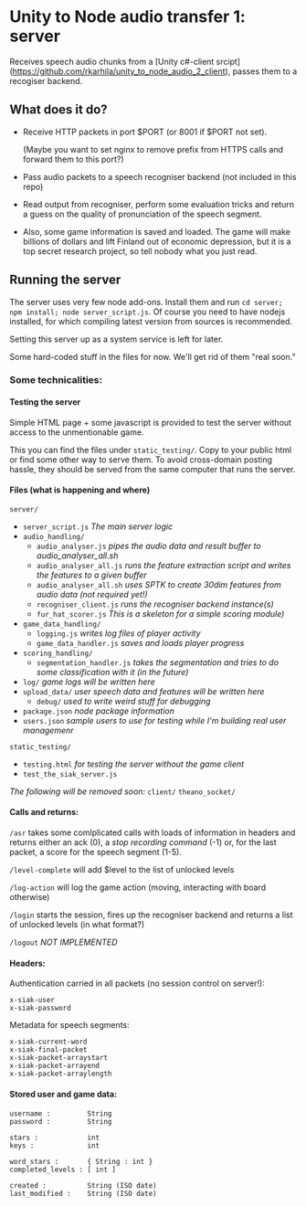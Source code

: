# Unity to Node audio transfer 1: server

Receives speech audio chunks from a [Unity c#-client srcipt]
(https://github.com/rkarhila/unity_to_node_audio_2_client), 
passes them to a recogiser backend.

## What does it do?

* Receive HTTP packets in port $PORT (or 8001 if $PORT not set).

   (Maybe you want to set nginx to remove prefix from HTTPS calls 
   and forward them to this port?)

* Pass audio packets to a speech recogniser backend (not included 
in this repo)

* Read output from recogniser, perform some evaluation tricks and
return a guess on the quality of pronunciation of the speech
segment.

* Also, some game information is saved and loaded. The game will 
make billions of dollars and lift Finland out of economic depression,
but it is a top secret research project, so tell nobody what you just
read.


## Running the server

The server uses very few node add-ons. Install them and run 
`cd server; npm install; node server_script.js`. Of course you need to have 
nodejs installed, for which compiling latest version from sources is 
recommended.

Setting this server up as a system service is left for later.

Some hard-coded stuff in the files for now. We'll get rid of them
"real soon."


### Some technicalities:

#### Testing the server

Simple HTML page + some javascript is provided to test the server
without access to the unmentionable game.

This you can find the files under `static_testing/`. Copy to your
public html or find some other way to serve them. To avoid 
cross-domain posting hassle, they should be served from the same
computer that runs the server.


#### Files (what is happening and where)

`server/`
* `server_script.js` _The main server logic_
* `audio_handling/`
  * `audio_analyser.js` _pipes the audio data and result buffer to audio_analyser_all.sh_
  * `audio_analyser_all.js` _runs the feature extraction script and writes the features to a given buffer_
  * `audio_analyser_all.sh` _uses SPTK to create 30dim features from audio data (not required yet!)_
  * `recogniser_client.js` _runs the recogniser backend instance(s)_
  * `fur_hat_scorer.js` _This is a skeleton for a simple scoring module)_
* `game_data_handling/`
  * `logging.js` _writes log files of player activity_
  * `game_data_handler.js` _saves and loads player progress_
* `scoring_handling/`
  * `segmentation_handler.js` _takes the segmentation and tries to do some classification with it (in the future)_
* `log/` _game logs will be written here_
* `upload_data/` _user speech data and features will be written here_
  * `debug/` _used to write weird stuff for debugging_
* `package.json` _node package information_
* `users.json` _sample users to use for testing while I'm building real user managemenr_

`static_testing/`
* `testing.html` _for testing the server without the game client_
* `test_the_siak_server.js`


_The following will be removed soon:_
`client/`
`theano_socket/`

#### Calls and returns:

`/asr` takes some comlplicated calls with loads of information in headers and returns either an ack (0), a _stop recording command_ (-1) or, for the last packet, a score for the speech segment (1-5).

`/level-complete` will add $level to the list of unlocked levels

`/log-action` will log the game action (moving, interacting with board otherwise)

`/login` starts the session, fires up the recogniser backend and returns a list of unlocked levels (in what format?)

`/logout` _NOT IMPLEMENTED_

#### Headers:

Authentication carried in all packets (no session control on server!):
```
x-siak-user
x-siak-password
```

Metadata for speech segments:
```
x-siak-current-word
x-siak-final-packet
x-siak-packet-arraystart
x-siak-packet-arrayend
x-siak-packet-arraylength
```



#### Stored user and game data:

```
username :         String
password :         String

stars :            int
keys :             int

word_stars :       { String : int }
completed_levels : [ int ]

created :          String (ISO date)
last_modified :    String (ISO date)
```